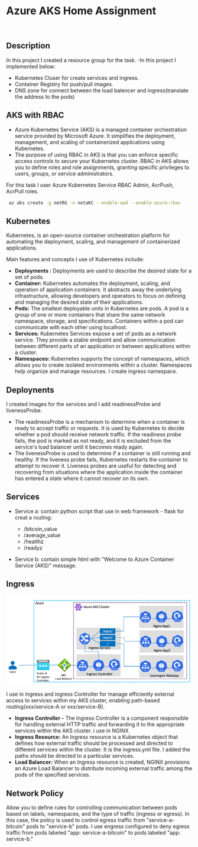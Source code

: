 # Azure AKS Home Assignment
‏
## Description
In this project I created a resource group for the task. 
-In this project I implemented below:
 - Kubernetes Cluser for create services and ingress.
 - Container Registry for push/pull images.
 - DNS zone for connect between the load balencer and ingress(translate the address to the pods)


## AKS with RBAC
- Azure Kubernetes Service (AKS) is a managed container orchestration service provided by Microsoft Azure. It simplifies the deployment, management, and scaling of containerized applications using Kubernetes.
- The purpose of using RBAC in AKS is that you can enforce specific access controls to secure your Kubernetes cluster. RBAC in AKS allows you to define roles and role assignments, granting specific privileges to users, groups, or service administrators.

 For this task I user Azure Kubernetes Service RBAC Admin, AcrPush, AcrPull roles.


```bash
 az aks create -g netRG -n netaKC --enable-aad --enable-azure-rbac
```
## Kubernetes

Kubernetes, is an open-source container orchestration platform for automating the deployment, scaling, and management of containerized applications. 

Main features and concepts  I use of Kubernetes include:
* **Deployments :** Deployments are used to describe the desired state for a set of pods.
* **Container:** Kubernetes automates the deployment, scaling, and operation of application containers. It abstracts away the underlying infrastructure, allowing developers and operators to focus on defining and managing the desired state of their applications.
* **Pods:** The smallest deployable units in Kubernetes are pods. A pod is a group of one or more containers that share the same network namespace, storage, and specifications. Containers within a pod can communicate with each other using localhost.
* **Services:** Kubernetes Services expose a set of pods as a network service. They provide a stable endpoint and allow communication between different parts of an application or between applications within a cluster.
* **Namespaces:** Kubernetes supports the concept of namespaces, which allows you to create isolated environments within a cluster. Namespaces help organize and manage resources. I create ingress namespace.


## Deploynents

I created images for the services and I add readinessProbe and livenessProbe.
* The readinessProbe is a mechanism to determine when a container is ready to accept traffic or requests. It is used by Kubernetes to decide whether a pod should receive network traffic. If the readiness probe fails, the pod is marked as not ready, and it is excluded from the service's load balancer until it becomes ready again.
* The livenessProbe is used to determine if a container is still running and healthy. If the liveness probe fails, Kubernetes restarts the container to attempt to recover it. Liveness probes are useful for detecting and recovering from situations where the application inside the container has entered a state where it cannot recover on its own.


## Services

- Service a: contain python script that use in web framework - flask for creat a routing:
  * /bitcoin_value
  * /average_value
  * /healthz
  * /readyz
 
 - Service b: contain simple html with "Welcome to Azure Container Service (AKS)" message.

## Ingress
![alt text](ingressPhoto.png)


I use in ingress and ingress Controller for manage efficiently  external access to services within my AKS cluster, enabling  path-based routing(xxx/service-A or xxx/service-B).

* **Ingress Controller -** The Ingress Controller is a component responsible for handling external HTTP  traffic and forwarding it to the appropriate services within the AKS cluster. i  use in NGINX
* **Ingress Resource:** An Ingress resource is a Kubernetes object that defines how external traffic should be processed and directed to different services within the cluster. It is the ingress.yml file. I added the paths should be directed to a particular services.
* **Load Balancer:**  When an Ingress resource is created,  NGINX  provisions an Azure Load Balancer to distribute incoming external traffic among the pods of the specified services.

## Network Policy

Allow you to define rules for controlling communication between pods based on labels, namespaces, and the type of traffic (ingress or egress). In this case, the policy is used to control egress traffic from "service-a-bitcoin" pods to "service-b" pods.
I use engress configured to deny egress traffic from pods labeled "app: service-a-bitcoin" to pods labeled "app: service-b."




   
  
  


